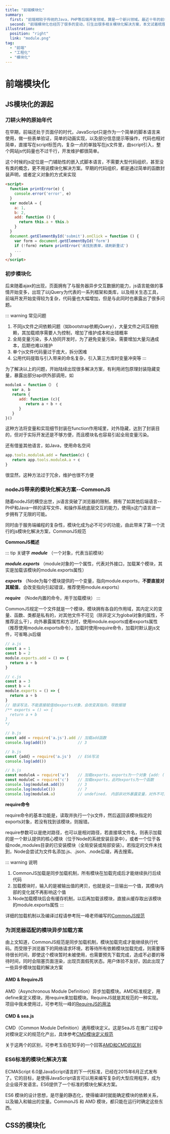 ```yaml
---
title: "前端模块化"
summary: 
  first: "前端相较于传统的Java，PHP等后端开发领域，算是一个新兴领域。最近十年的前端经过了前期的三剑客（HTML+CSS+JavaScript）粗放式开发，到后来的jQuery、Zepto等库，再到现在的前端工程化开发，前端变化非常快，相关概念和解决方案也年年推陈出新。"
  second: "前端模块化也经历了很多的变动，衍生出很多相关模块化解决方案，本文试着梳理一下前端模块化的各个解决方案"
illustration: 
  position: "right"
  link: "module.png"
tag: 
  - "前端"
  - "工程化"
  - "模块化"
---
```

# 前端模块化

## JS模块化的源起

### 刀耕火种的原始年代

在早期，前端还处于页面仔的时代，JavaScript只是作为一个简单的脚本语言来使用，做一些表单验证，简单的动画实现，以及部分信息提示等操作，代码也相对简单，直接写在script标签内，复杂一点的单独写在js文件里，由script引入，整个网站js代码量也不过千行，开发维护都很简单。

这个时候的js定位是一门辅助性的嵌入式脚本语言，不需要大型代码组织，甚至没有类的概念，更不用说模块化解决方案。早期的代码组织，都是通过简单的函数封装声明，或者定义对象的方式来实现

``` html
<script>
  function printError(e) {
    console.error('error', e)
  }
  var modelA = {
    a: 1,
    b: 2,
    add: function () {
      return this.a + this.b
    }
  }
  document.getElementById('submit').onClick = function () {
    var form = document.getElementById('form')
    if (!form) return printError('未找到表单，请刷新重试')
    ...
  }
</script>
```

### 初步模块化

后来随着ajax的出现，页面拥有了与服务器异步交互数据的能力，js语言能做的事情开始变多，出现了以jQuery为代表的一系列框架和类库，以及相关生态工具，前端开发开始变得较为复杂，代码量也大幅增加，但是与此同时也暴露出了很多问题。

::: warning 常见问题
1. 不同js文件之间依赖问题（如bootstrap依赖jQuery），大量文件之间互相依赖，其加载顺序需要人为控制，增加了维护成本和出错概率
2. 全局变量污染，多人协同开发时，为了避免变量污染，需要增加大量沟通成本，后期也难以维护
3. 单个js文件代码量过于庞大，拆分困难
4. 公用代码提取与引入带来的命名复杂，引入第三方库时变量冲突等
:::

为了解决以上的问题，开始陆续出现很多解决方案，有利用闭包原理封装隐藏变量，暴露出部分api供外部调用，如

``` js
moduleA = function（） {
   var a, b
   return {
      add: function (c){
         return a + b + c
      }
   }
}()
```
这种方法将变量和实现细节封装在function作用域里，对外隐藏，达到了封装目的，但对于实际开发还是不够方便，而且模块名也容易引起全局变量污染。

还有借鉴其他语言，如Java，使用命名空间

``` js
app.tools.moduleA.add = function(c) {
   return app.tools.moduleA.a + c
}
```

很显然，这种方法过于冗余，维护也很不方便

### nodeJS带来的模块化解决方案--CommonJS

随着nodeJS的横空出世，js语言突破了浏览器的限制，拥有了如其他后端语言--PHP和Java一样的读写文件、和操作系统底层交互的能力，使得js这门语言进一步拥有了无限的可能。

同时由于服务端编程的复杂性，模块化成为必不可少的功能，由此带来了第一个流行的js模块化解决方案，CommonJS规范

**CommonJS概述**

::: tip 关键字
  ***module***     （一个对象，代表当前模块）

  ***module.exports***     （module对象的一个属性，代表对外接口，加载某个模块，其实是加载该模块的module.exports属性）

  ***exports***      （Node为每个模块提供的一个变量，指向module.exports，**不要直接对其赋值**，会改变指向引起错误，推荐使用module.exports）

  ***require***    （Node内置的命令，用于加载模块）
:::

CommonJS规定一个文件就是一个模块，模块拥有各自的作用域，其内定义的变量、函数、类都是私有的，对其他文件不可见（除非定义为global对象的属性，不推荐这么干），向外暴露属性和方法时，使用module.exports或者exports属性（推荐使用module.exports命令），加载时使用require命令，加载时默认是js文件，可省略.js后缀


``` js
// a.js
const a = 1
const b = 2
module.exports.add = () => {
  return a + b
}

// c.js
const a = 3
const b = 4
module.exports = () => {
  return a + b
}
// 错误写法，不能直接赋值给exports对象，会改变其指向，导致报错
/** exports = () => {
  return a + b
}
*/

// b.js
const add = require('a.js').add // 加载add函数
console.log(add())              // 3

// b.js
const {add} = require('a.js')   // ES6写法
console.log(add())

// b.js
const moduleA = require('a')    // 加载exports，exports为一个对象 {add: () => {}}
const moduleC = require('c')    // 加载exports，此时exports为一个函数
console.log(moduleA.add())      // 3
console.log(moduleC())          // 7
console.log(moduleA.a)          // undefined， 内部非对外暴露变量，对外不可见

```

**require命令**

require命令的基本功能是，读取并执行一个js文件，然后返回该模块指定的exports对象，若没有找到该模块，则报错。

require参数可以是绝对路径，也可以是相对路径，若直接填文件名，则表示加载的是一个默认提供的核心模块（位于Node的系统安装目录中），或者一个位于各级node_modules目录的已安装模块（全局安装或局部安装）。若指定的文件未找到，Node会尝试为文件名添加.js、.json、.node后缀，再去搜索。

::: warning 说明
1. CommonJS加载是同步加载机制，所有模块在加载完成后才能继续执行后续代码
2. 加载模块时，输入的是被输出值的拷贝，也就是说一旦输出一个值，其模块内部的变化就不再影响这个值
3. Node加载模块后会有缓存机制，以后再加载该模块，直接从缓存取出该模块的module.exports属性
:::

详细的加载机制以及编译过程请参考阮一峰老师编写的[CommonJS规范](http://javascript.ruanyifeng.com/nodejs/module.html#)

### 为浏览器适配的模块异步加载方案

由上文知道，CommonJS规范是同步加载机制，模块加载完成才能继续执行代码。而受限于浏览器下的网络请求环境，若等待所有依赖模块加载完成，则需要等待很长时间，即使这个模块暂时未被使用，也需要预先下载完成，造成不必要的等待时间，同时会阻塞页面渲染，出现页面假死状态。用户体验不友好。因此出现了一些异步模块加载的解决方案

#### AMD & RequireJS

AMD（Asynchronous Module Definition）异步加载模块。AMD标准规定，用define来定义模块，用require来加载模块。RequireJS就是其规范的一种实现。项目中我未使用过，可参考阮一峰的[RequireJS的用法](http://www.ruanyifeng.com/blog/2012/11/require_js.html)

#### CMD & sea.js

CMD（Common Module Definition）通用模块定义。这是SeaJS 在推广过程中对模块定义的规范化产出，具体参考[CMD模块定义规范](https://github.com/seajs/seajs/issues/242)

关于这两个的区别，可参考玉伯在知乎的一个回答[AMD和CMD的区别](https://www.zhihu.com/question/20351507)

### ES6标准的模块化解决方案

ECMAScript 6.0是JavaScript语言的下一代标准，已经在2015年6月正式发布了。它的目标，是使得JavaScript语言可以用来编写复杂的大型应用程序，成为企业级开发语言。ES6提供了一个标准的模块化解决方案。

ES6 模块的设计思想，是尽量的静态化，使得编译时就能确定模块的依赖关系，以及输入和输出的变量。CommonJS 和 AMD 模块，都只能在运行时确定这些东西。

## CSS的模块化